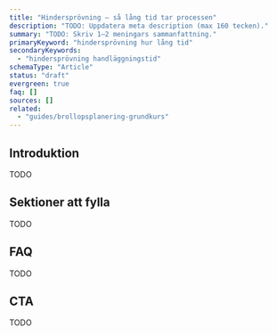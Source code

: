 ```yaml
---
title: "Hindersprövning – så lång tid tar processen"
description: "TODO: Uppdatera meta description (max 160 tecken)."
summary: "TODO: Skriv 1–2 meningars sammanfattning."
primaryKeyword: "hindersprövning hur lång tid"
secondaryKeywords:
  - "hindersprövning handläggningstid"
schemaType: "Article"
status: "draft"
evergreen: true
faq: []
sources: []
related:
  - "guides/brollopsplanering-grundkurs"
---
```


<!-- TODO: Följ briefen i `apps/marketing/data/briefs/guides-hindersprovning-tid.md` och outline i `research/outlines/guides-hindersprovning-tid-outline.md`. -->

## Introduktion

TODO

## Sektioner att fylla

TODO

## FAQ

TODO

## CTA

TODO
